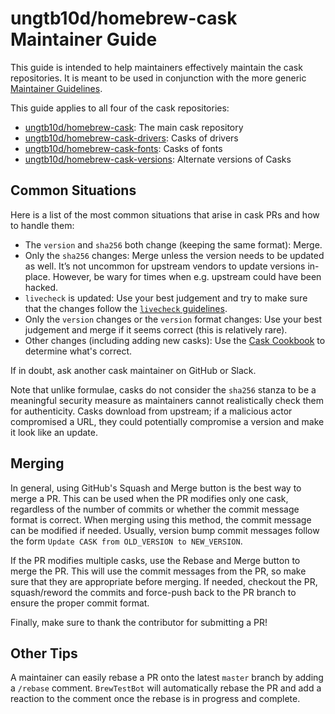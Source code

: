 # ungtb10d/homebrew-cask Maintainer Guide

This guide is intended to help maintainers effectively maintain the cask repositories.
It is meant to be used in conjunction with the more generic [Maintainer Guidelines](Maintainer-Guidelines.md).

This guide applies to all four of the cask repositories:

- [ungtb10d/homebrew-cask](https://github.com/ungtb10d/homebrew-cask): The main cask repository
- [ungtb10d/homebrew-cask-drivers](https://github.com/ungtb10d/homebrew-cask-drivers): Casks of drivers
- [ungtb10d/homebrew-cask-fonts](https://github.com/ungtb10d/homebrew-cask-fonts): Casks of fonts
- [ungtb10d/homebrew-cask-versions](https://github.com/ungtb10d/homebrew-cask-versions): Alternate versions of Casks

## Common Situations

Here is a list of the most common situations that arise in cask PRs and how to handle them:

- The `version` and `sha256` both change (keeping the same format): Merge.
- Only the `sha256` changes: Merge unless the version needs to be updated as well.
  It’s not uncommon for upstream vendors to update versions in-place.
  However, be wary for times when e.g. upstream could have been hacked.
- `livecheck` is updated: Use your best judgement and try to make sure that the changes
  follow the [`livecheck` guidelines](Brew-Livecheck.md).
- Only the `version` changes or the `version` format changes: Use your best judgement and
  merge if it seems correct (this is relatively rare).
- Other changes (including adding new casks): Use the [Cask Cookbook](Cask-Cookbook.md) to determine what's correct.

If in doubt, ask another cask maintainer on GitHub or Slack.

Note that unlike formulae, casks do not consider the `sha256` stanza to be a meaningful security measure
as maintainers cannot realistically check them for authenticity. Casks download from upstream; if a malicious
actor compromised a URL, they could potentially compromise a version and make it look like an update.

## Merging

In general, using GitHub's Squash and Merge button is the best way to merge a PR. This can be used when
the PR modifies only one cask, regardless of the number of commits or whether the commit message
format is correct. When merging using this method, the commit message can be modified if needed.
Usually, version bump commit messages follow the form `Update CASK from OLD_VERSION to NEW_VERSION`.

If the PR modifies multiple casks, use the Rebase and Merge button to merge the PR. This will use the
commit messages from the PR, so make sure that they are appropriate before merging. If needed,
checkout the PR, squash/reword the commits and force-push back to the PR branch to ensure the proper commit format.

Finally, make sure to thank the contributor for submitting a PR!

## Other Tips

A maintainer can easily rebase a PR onto the latest `master` branch by adding a `/rebase` comment.
`BrewTestBot` will automatically rebase the PR and add a reaction to
the comment once the rebase is in progress and complete.
